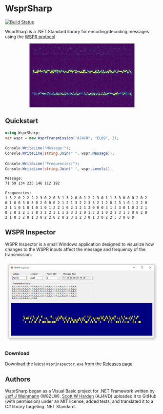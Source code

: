 # WsprSharp

[![Build Status](https://dev.azure.com/swharden/swharden/_apis/build/status/swharden.WsprSharp?branchName=main)](https://dev.azure.com/swharden/swharden/_build/latest?definitionId=17&branchName=main)

WsprSharp is a .NET Standard library for encoding/decoding messages using the [WSPR protocol](https://en.wikipedia.org/wiki/WSPR_(amateur_radio_software))

<div align="center">
<img src="dev/graphics/wspr-spectrogram.png">
</div>

## Quickstart

```cs
using WsprSharp;
var wspr = new WsprTransmission("AJ4VD", "EL89", 3);

Console.WriteLine("Message:");
Console.WriteLine(string.Join(" ", wspr.Message));

Console.WriteLine("Frequencies:");
Console.WriteLine(string.Join(" ", wspr.Levels));
```

```
Message:
71 59 134 235 146 112 192

Frequencies:
1 3 2 0 2 2 2 2 3 0 2 0 3 1 3 2 0 0 1 2 2 3 0 1 1 3 3 0 0 0 2 0 2
0 1 0 0 3 0 3 0 2 0 0 0 2 1 2 1 3 2 2 3 3 2 1 2 0 2 3 1 0 1 2 2 0
2 1 1 0 1 0 1 0 1 0 1 2 2 1 0 2 1 2 1 3 0 0 0 3 1 2 3 0 1 0 2 2 1
0 2 0 2 2 1 2 0 3 2 2 3 1 1 2 3 3 2 0 1 3 2 1 0 2 2 3 1 3 0 0 2 0
2 1 0 3 2 0 1 3 0 2 2 0 2 0 2 3 1 2 3 0 1 3 0 2 2 3 3 0 0 0
```

## WSPR Inspector

WSPR Inspector is a small Windows application designed to visualize how changes to the WSPR inputs affect the message and frequency of the transmission.

![](dev/graphics/wspr-inspector.png)

### Download

Download the latest `WsprInspector.exe` from the [Releases page](https://github.com/swharden/WsprSharp/releases)

## Authors

WsprSharp began as a Visual Basic project for .NET Framework written by [Jeff J Weinmann](mailto:jwein.acs@gmail.com) (W8ZLW). [Scott W Harden](https://swharden.com/) (AJ4VD) uploaded it to GitHub (with permission) under an MIT license, added tests, and translated it to a C# library targeting .NET Standard.